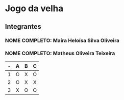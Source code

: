 # Jogo da velha
## Integrantes
### NOME COMPLETO: Maíra Heloísa Silva Oliveira
### NOME COMPLETO: Matheus Oliveira Teixeira

| -  |  A     | B     | C     |
| -- | :---:  | :---: | :---: |
| 1  | O      | X     | O     |
| 2  | O      | X     | X     |
| 3  | X      | O     | O     |

